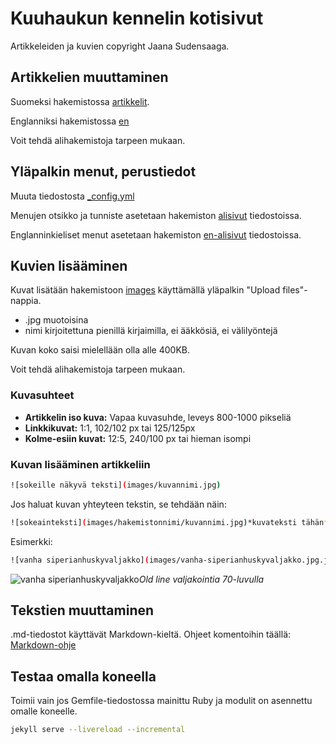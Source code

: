 # Kuuhaukun kennelin kotisivut
Artikkeleiden ja kuvien copyright Jaana Sudensaaga.

## Artikkelien muuttaminen 

Suomeksi hakemistossa [artikkelit](https://github.com/kulmala/kuuhaukku/tree/master/artikkelit). 

Englanniksi hakemistossa [en](https://github.com/kulmala/kuuhaukku/tree/master/en)

Voit tehdä alihakemistoja tarpeen mukaan.

## Yläpalkin menut, perustiedot

Muuta tiedostosta [_config.yml](https://github.com/kulmala/kuuhaukku/blob/master/_config.yml)

Menujen otsikko ja tunniste asetetaan 
hakemiston [alisivut](https://github.com/kulmala/kuuhaukku/tree/master/alisivut) tiedostoissa.

Englanninkieliset menut asetetaan hakemiston
[en-alisivut](https://github.com/kulmala/kuuhaukku/tree/master/en-alisivut) tiedostoissa.


## Kuvien lisääminen

Kuvat lisätään hakemistoon [images](https://github.com/kulmala/kuuhaukku/tree/master/images) käyttämällä 
yläpalkin "Upload files"-nappia.


* .jpg muotoisina
* nimi kirjoitettuna pienillä kirjaimilla, ei ääkkösiä, ei välilyöntejä

Kuvan koko saisi mielellään olla alle 400KB.

Voit tehdä alihakemistoja tarpeen mukaan.

### Kuvasuhteet

* **Artikkelin iso kuva:** Vapaa kuvasuhde, leveys 800-1000 pikseliä
* **Linkkikuvat:** 1:1, 102/102 px tai 125/125px
* **Kolme-esiin kuvat:** 12:5, 240/100 px tai hieman isompi

### Kuvan lisääminen artikkeliin

~~~bash
![sokeille näkyvä teksti](images/kuvannimi.jpg)
~~~

Jos haluat kuvan yhteyteen tekstin, se tehdään näin:

~~~bash
![sokeainteksti](images/hakemistonnimi/kuvannimi.jpg)*kuvateksti tähän*
~~~

Esimerkki:

~~~bash
![vanha siperianhuskyvaljakko](images/vanha-siperianhuskyvaljakko.jpg.jpg)*Old line valjakointia 70-luvulla*
~~~

![vanha siperianhuskyvaljakko](images/vanha-siperianhuskyvaljakko.jpg.jpg)*Old line valjakointia 70-luvulla*

## Tekstien muuttaminen

.md-tiedostot käyttävät Markdown-kieltä. Ohjeet komentoihin täällä:
[Markdown-ohje](https://github.com/akx/markdown-cheatsheet-fi/blob/master/Markdown-Ohje.md)

## Testaa omalla koneella

Toimii vain jos Gemfile-tiedostossa mainittu Ruby ja modulit on asennettu omalle koneelle.

~~~bash
jekyll serve --livereload --incremental
~~~

